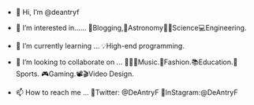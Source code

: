 - 👋 Hi, I’m @deantryf
- 👀 I’m interested in......
📍Blogging,🌌Astronomy🥼🥽Science💻Engineering.
- 🌱 I’m currently learning ...
💡High-end programming. 
- 💞️ I’m looking to collaborate on ...
💚🎼📱Music.🧥Fashion.📚Education.🏀Sports.
🎮Gaming.📽🎬Video Design.

- 📫 How to reach me ...
🦅Twitter: @DeAntryF 📱InStagram:@DeAntryF

<!---
deantryf/deantryf is a ✨ special ✨ repository because its `README.md` (this file) appears on your GitHub profile.
You can click the Preview link to take a look at your changes.
--->
